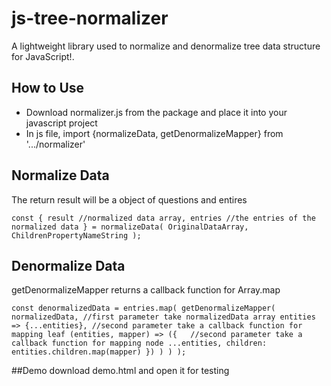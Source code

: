# js-tree-normalizer
A lightweight library used to normalize and denormalize tree data structure for JavaScript!.



## How to Use
* Download normalizer.js from the package and place it into your javascript project
* In js file, import {normalizeData, getDenormalizeMapper} from '.../normalizer'

## Normalize Data
The return result will be a object of questions and entires

`const {
    result //normalized data array,
    entries //the entries of the normalized data
} = normalizeData( OriginalDataArray, ChildrenPropertyNameString );`


## Denormalize Data
getDenormalizeMapper returns a callback function for Array.map

`const denormalizedData = entries.map(
    getDenormalizeMapper(
        normalizedData, //first parameter take normalizedData array
        entities => {...entities}, //second parameter take a callback function for mapping leaf
        (entities, mapper) => ({   //second parameter take a callback function for mapping node
          ...entities,
          children: entities.children.map(mapper)
        })
      )
  )
);`


##Demo
download demo.html and open it for testing
